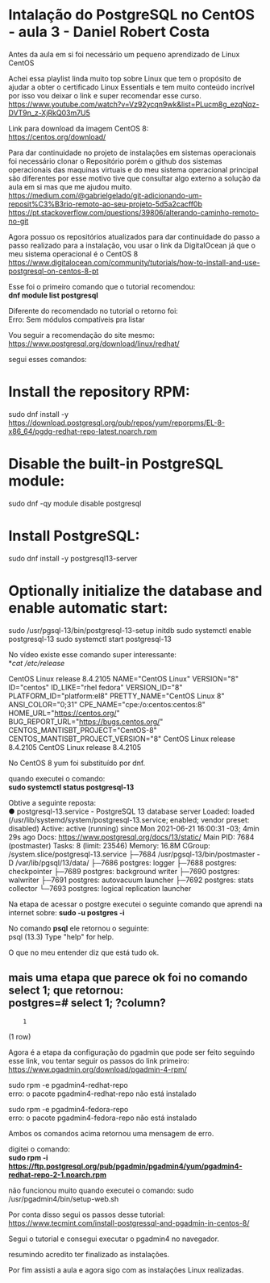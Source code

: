 # Intalação do PostgreSQL no CentOS - aula 3 - Daniel Robert Costa

Antes da aula em si foi necessário um pequeno aprendizado de Linux CentOS

Achei essa playlist linda muito top sobre Linux que tem o propósito de ajudar a obter o certificado Linux Essentials e tem muito conteúdo incrível por isso vou deixar o link e super recomendar esse curso.  
https://www.youtube.com/watch?v=Vz92ycqn9wk&list=PLucm8g_ezqNqz-DVT9n_z-XjRkQ03m7U5

Link para download da imagem CentOS 8:  
https://centos.org/download/

Para dar continuidade no projeto de instalações em sistemas operacionais foi necessário clonar o Repositório porém o github dos sistemas operacionais das maquinas virtuais e do meu sistema operacional principal são diferentes por esse motivo tive que consultar algo externo a solução da aula em si mas que me ajudou muito.  
https://medium.com/@gabrielgelado/git-adicionando-um-reposit%C3%B3rio-remoto-ao-seu-projeto-5d5a2cacff0b
https://pt.stackoverflow.com/questions/39806/alterando-caminho-remoto-no-git

Agora possuo os repositórios atualizados para dar continuidade do passo a passo realizado para a instalação, vou usar o link da DigitalOcean já que o meu sistema operacional é o CentOS 8  
https://www.digitalocean.com/community/tutorials/how-to-install-and-use-postgresql-on-centos-8-pt

Esse foi o primeiro comando que o tutorial recomendou:  
**dnf module list postgresql**

Diferente do recomendado no tutorial o retorno foi:  
Erro: Sem módulos compatíveis pra listar

Vou seguir a recomendação do site mesmo:  
https://www.postgresql.org/download/linux/redhat/

segui esses comandos:  
# Install the repository RPM:
sudo dnf install -y https://download.postgresql.org/pub/repos/yum/reporpms/EL-8-x86_64/pgdg-redhat-repo-latest.noarch.rpm

# Disable the built-in PostgreSQL module:
sudo dnf -qy module disable postgresql

# Install PostgreSQL:
sudo dnf install -y postgresql13-server

# Optionally initialize the database and enable automatic start:
sudo /usr/pgsql-13/bin/postgresql-13-setup initdb
sudo systemctl enable postgresql-13
sudo systemctl start postgresql-13

No vídeo existe esse comando super interessante:  
**cat /etc/*release**

CentOS Linux release 8.4.2105
NAME="CentOS Linux"
VERSION="8"
ID="centos"
ID_LIKE="rhel fedora"
VERSION_ID="8"
PLATFORM_ID="platform:el8"
PRETTY_NAME="CentOS Linux 8"
ANSI_COLOR="0;31"
CPE_NAME="cpe:/o:centos:centos:8"
HOME_URL="https://centos.org/"
BUG_REPORT_URL="https://bugs.centos.org/"
CENTOS_MANTISBT_PROJECT="CentOS-8"
CENTOS_MANTISBT_PROJECT_VERSION="8"
CentOS Linux release 8.4.2105
CentOS Linux release 8.4.2105

No CentOS 8 yum foi substituído por dnf.

quando executei o comando:  
**sudo systemctl status postgresql-13**

Obtive a seguinte reposta:  
● postgresql-13.service - PostgreSQL 13 database server
   Loaded: loaded (/usr/lib/systemd/system/postgresql-13.service; enabled; vendor preset: disabled)
   Active: active (running) since Mon 2021-06-21 16:00:31 -03; 4min 29s ago
     Docs: https://www.postgresql.org/docs/13/static/
 Main PID: 7684 (postmaster)
    Tasks: 8 (limit: 23546)
   Memory: 16.8M
   CGroup: /system.slice/postgresql-13.service
           ├─7684 /usr/pgsql-13/bin/postmaster -D /var/lib/pgsql/13/data/
           ├─7686 postgres: logger 
           ├─7688 postgres: checkpointer 
           ├─7689 postgres: background writer 
           ├─7690 postgres: walwriter 
           ├─7691 postgres: autovacuum launcher 
           ├─7692 postgres: stats collector 
           └─7693 postgres: logical replication launcher 


Na etapa de acessar o postgre executei o seguinte comando que aprendi na internet sobre:
**sudo -u postgres -i**

No comando **psql** ele retornou o seguinte:  
psql (13.3)
Type "help" for help.

O que no meu entender diz que está tudo ok.

mais uma etapa que parece ok foi no comando select 1; que retornou:  
postgres=# select 1;
 ?column? 
----------
        1
(1 row)

Agora é a etapa da configuração do pgadmin que pode ser feito seguindo esse link, vou tentar seguir os passos do link primeiro:  
https://www.pgadmin.org/download/pgadmin-4-rpm/

sudo rpm -e pgadmin4-redhat-repo  
erro: o pacote pgadmin4-redhat-repo não está instalado

sudo rpm -e pgadmin4-fedora-repo  
erro: o pacote pgadmin4-fedora-repo não está instalado

Ambos os comandos acima retornou uma mensagem de erro. 

digitei o comando:  
**sudo rpm -i https://ftp.postgresql.org/pub/pgadmin/pgadmin4/yum/pgadmin4-redhat-repo-2-1.noarch.rpm**

não funcionou muito quando executei o comando: 
sudo /usr/pgadmin4/bin/setup-web.sh

Por conta disso segui os passos desse tutorial:  
https://www.tecmint.com/install-postgressql-and-pgadmin-in-centos-8/

Segui o tutorial e consegui executar o pgadmin4 no navegador.

resumindo acredito ter finalizado as instalações.

Por fim assisti a aula e agora sigo com as instalações Linux realizadas.
